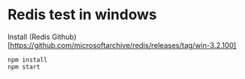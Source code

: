 # Redis test in windows 

Install
(Redis Github)[https://github.com/microsoftarchive/redis/releases/tag/win-3.2.100]

    npm install
    npm start